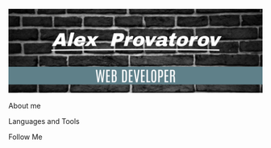![Header](https://github.com/AlexProvatorov/AlexProvatorov/blob/main/assets/header.png)

About me

Languages and Tools

Follow Me
